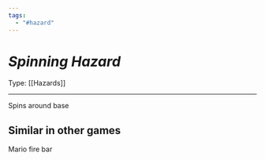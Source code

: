 ```yaml
---
tags:
  - "#hazard"
---
```

# _Spinning Hazard_

Type: [[Hazards]]

----


Spins around base

## Similar in other games

Mario fire bar